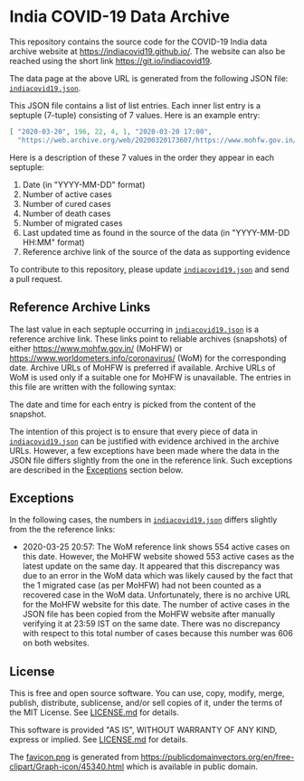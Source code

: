 India COVID-19 Data Archive
===========================

This repository contains the source code for the COVID-19 India data
archive website at <https://indiacovid19.github.io/>. The website can
also be reached using the short link <https://git.io/indiacovid19>.

The data page at the above URL is generated from the following JSON
file: [`indiacovid19.json`][1].

This JSON file contains a list of list entries. Each inner list entry is
a septuple (7-tuple) consisting of 7 values. Here is an example entry:

```json
[ "2020-03-20", 196, 22, 4, 1, "2020-03-20 17:00",
  "https://web.archive.org/web/20200320173607/https://www.mohfw.gov.in/" ]
```

Here is a description of these 7 values in the order they appear in each
septuple:

 1. Date (in "YYYY-MM-DD" format)
 2. Number of active cases
 3. Number of cured cases
 4. Number of death cases
 5. Number of migrated cases
 6. Last updated time as found in the source of the data
    (in "YYYY-MM-DD HH:MM" format)
 7. Reference archive link of the source of the data as supporting
    evidence

To contribute to this repository, please update [`indiacovid19.json`][1]
and send a pull request.

[1]: indiacovid19.json


Reference Archive Links
-----------------------

The last value in each septuple occurring in [`indiacovid19.json`][1] is
a reference archive link. These links point to reliable archives
(snapshots) of either <https://www.mohfw.gov.in/> (MoHFW) or
<https://www.worldometers.info/coronavirus/> (WoM) for the corresponding
date. Archive URLs of MoHFW is preferred if available. Archive URLs of
WoM is used only if a suitable one for MoHFW is unavailable. The entries
in this file are written with the following syntax:

The date and time for each entry is picked from the content of the
snapshot.

The intention of this project is to ensure that every piece of data in
[`indiacovid19.json`][1] can be justified with evidence archived in the
archive URLs. However, a few exceptions have been made where the data in
the JSON file differs slightly from the one in the reference link. Such
exceptions are described in the [Exceptions](#exceptions) section below.


Exceptions
----------

In the following cases, the numbers in [`indiacovid19.json`][1]
differs slightly from the the reference links:

- 2020-03-25 20:57: The WoM reference link shows 554 active
  cases on this date. However, the MoHFW website showed 553 active cases
  as the latest update on the same day. It appeared that this
  discrepancy was due to an error in the WoM data which was likely
  caused by the fact that the 1 migrated case (as per MoHFW) had not
  been counted as a recovered case in the WoM data. Unfortunately, there
  is no archive URL for the MoHFW website for this date. The number of
  active cases in the JSON file has been copied from the MoHFW website
  after manually verifying it at 23:59 IST on the same date. There was
  no discrepancy with respect to this total number of cases because this
  number was 606 on both websites.


License
-------

This is free and open source software. You can use, copy, modify,
merge, publish, distribute, sublicense, and/or sell copies of it,
under the terms of the MIT License. See [LICENSE.md][L] for details.

This software is provided "AS IS", WITHOUT WARRANTY OF ANY KIND,
express or implied. See [LICENSE.md][L] for details.

The [favicon.png](static/favicon.png) is generated from
<https://publicdomainvectors.org/en/free-clipart/Graph-icon/45340.html>
which is available in public domain.

[L]: LICENSE.md

